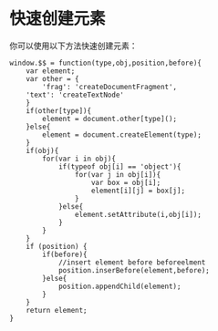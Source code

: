 # 快速创建元素
你可以使用以下方法快速创建元素：

    window.$$ = function(type,obj,position,before){
        var element;
        var other = {
            'frag': 'createDocumentFragment',
        'text': 'createTextNode' 
        }
        if(other[type]){
            element = document.other[type]();
        }else{
            element = document.createElement(type);
        }
        if(obj){
            for(var i in obj){
                if(typeof obj[i] == 'object'){
                    for(var j in obj[i]){
                        var box = obj[i];
                        element[i][j] = box[j];	
                    }
                }else{
                    element.setAttribute(i,obj[i]);
                }
            }
        }
        if (position) {
            if(before){
                //insert element before beforeelment
                position.inserBefore(element,before);
            }else{
                position.appendChild(element);
            }
        }
        return element;
    }
